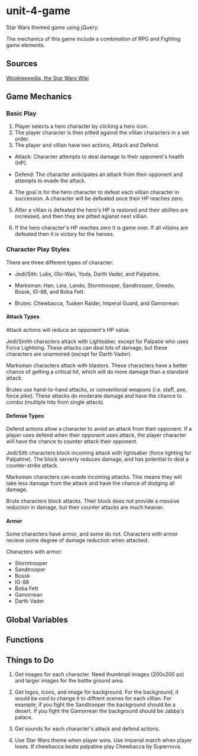# unit-4-game

Star Wars themed game using jQuery.

The mechanics of this game include a combination of RPG and Fighting game elements.


## Sources

[Wookieepedia, the Star Wars Wiki](https://starwars.fandom.com/wiki/)


## Game Mechanics 

### Basic Play

1. Player selects a hero character by clicking a hero icon.
2. The player character is then pitted against the villian characters in a set order.
3. The player and villian have two actions, Attack and Defend.

  * Attack: Character attempts to deal damage to their opponent's health (HP). 

  * Defend: The character anticipates an attack from their opponent and attempts to evade the attack.

4. The goal is for the hero character to defeat each villian character in succession. A character will be defeated once their HP reaches zero.

5. After a villian is defeated the hero's HP is restored and their abilites are increased, and then they are pitted agianst next villian.

6. If the hero character's HP reaches zero it is game over. If all villains are defeated then it is victory for the heroes.


### Character Play Styles

There are three different types of character:

 * Jedi/Sith: Luke, Obi-Wan, Yoda, Darth Vader, and Palpatine.

 * Marksman: Han, Leia, Lando, Stormtrooper, Sandtrooper, Greedo, Bossk, IG-88, and Boba Fett.

 * Brutes: Chewbacca, Tusken Raider, Imperal Guard, and Gamorrean.


#### Attack Types

Attack actions will reduce an opponent's HP value.

Jedi/Smith characters attack with Lightsaber, except for Palpatie who uses Force Lightning. These attacks can deal lots of damage, but these characters are unarmored (except for Darth Vader).

Marksman characters attack with blasters. These characters have a better chance of getting a critical hit, which will do more damage than a standard attack. 

Brutes use hand-to-hand attacks, or conventional weapons (i.e. staff, axe, force pike). These attacks do moderate damage and have the chance to combo (multiple hits from single attack).


#### Defense Types

Defend actions allow a character to avoid an attack from their opponent. If a player uses defend when their opponent uses attack, the player character will have the chance to counter attack their opponent.

Jedi/Sith characters block incoming attack with lightsaber (force lighting for Palpatine). The block serverly reduces damage, and has potential to deal a counter-strike attack.

Marksman characters can evade incoming attacks. This means they will take less damage from the attack and have the chance of dodging all damage. 

Brute characters block attacks. Their block does not provide a massive reduction in damage, but their counter attacks are much heavier.


#### Armor

Some characters have armor, and some do not. Characters with armor recieve some degree of damage reduction when attacked.

Characters with armor:

 * Stormtrooper
 * Sandtrooper
 * Bossk
 * IG-88
 * Boba Fett
 * Gamorrean 
 * Darth Vader








## Global Variables


## Functions


## Things to Do

1. Get images for each character. Need thumbnail images (200x200 px) and larger images for the battle ground area.

2. Get logos, icons, and image for background. For the background, it would be cool to change it to diffrent scenes for each villian. For example, if you fight the Sandtrooper the background should be a desert. If you fight the Gamorrean the background should be Jabba's palace.

3. Get sounds for each character's attack and defend actions.

4. Use Star Wars theme when player wins. Use imperial march when player loses. If chewbacca beats palpatine play Chewbacca by Supernova.